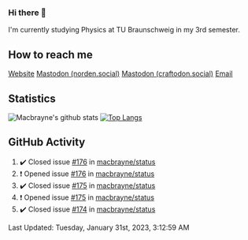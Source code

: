 ### Hi there 👋
I'm currently studying Physics at TU Braunschweig in my 3rd semester.

## How to reach me
[Website](https://florentin-schleuss.de)
<a rel="me" href="https://norden.social/@florentin">Mastodon (norden.social)</a>
<a rel="me" href="https://craftodon.social/@frodolon">Mastodon (craftodon.social)</a>
[Email](mailto:hello@macbrayne.de)

## Statistics
![Macbrayne's github stats](https://github-readme-stats.vercel.app/api?username=macbrayne&count_private=true&show_icons=true&hide_rank=true&custom_title=macbrayne's%20GitHub%20Stats)
[![Top Langs](https://github-readme-stats.vercel.app/api/top-langs/?username=macbrayne&exclude_repo=liftron&layout=compact)](https://github.com/anuraghazra/github-readme-stats)
## GitHub Activity

<!--RECENT_ACTIVITY:start-->
1. ✔️ Closed issue [#176](https://github.com/macbrayne/status/issues/176) in [macbrayne/status](https://github.com/macbrayne/status)
2. ❗️ Opened issue [#176](https://github.com/macbrayne/status/issues/176) in [macbrayne/status](https://github.com/macbrayne/status)
3. ✔️ Closed issue [#175](https://github.com/macbrayne/status/issues/175) in [macbrayne/status](https://github.com/macbrayne/status)
4. ❗️ Opened issue [#175](https://github.com/macbrayne/status/issues/175) in [macbrayne/status](https://github.com/macbrayne/status)
5. ✔️ Closed issue [#174](https://github.com/macbrayne/status/issues/174) in [macbrayne/status](https://github.com/macbrayne/status)
<!--RECENT_ACTIVITY:end-->

<!--RECENT_ACTIVITY:last_update-->
Last Updated: Tuesday, January 31st, 2023, 3:12:59 AM
<!--RECENT_ACTIVITY:last_update_end-->


<!--
**macbrayne/macbrayne** is a ✨ _special_ ✨ repository because its `README.md` (this file) appears on your GitHub profile.

Here are some ideas to get you started:

- 🔭 I’m currently working on ...
- 🌱 I’m currently learning ...
- 👯 I’m looking to collaborate on ...
- 🤔 I’m looking for help with ...
- 💬 Ask me about ...
- 📫 How to reach me: ...
- 😄 Pronouns: ...
- ⚡ Fun fact: ...
-->
